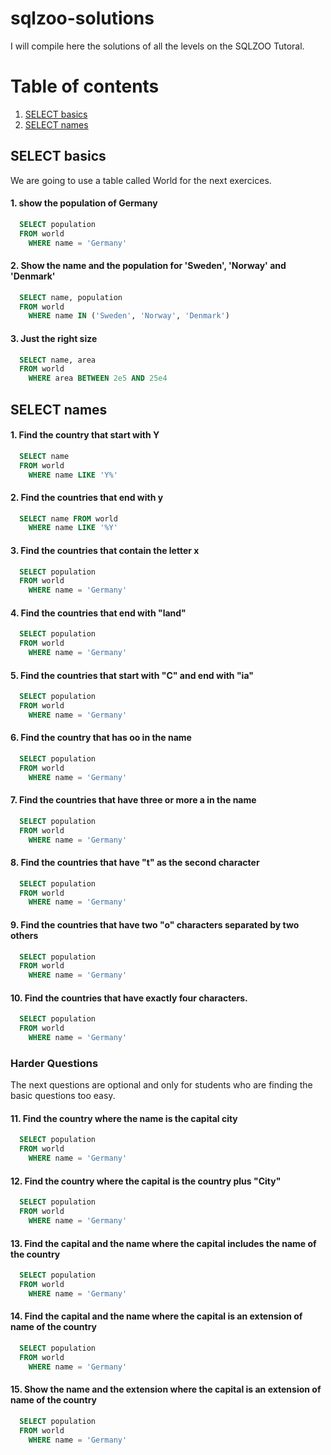 # sqlzoo-solutions
I will compile here the solutions of all the levels on the SQLZOO Tutoral.

# Table of contents
1. [SELECT basics](#SELECT_basics)
2. [SELECT names](#SELECT_names)
## SELECT basics <a name="SELECT_basics"></a>
We are going to use a table called World for the next exercices.
#### 1. show the population of Germany
```SQL
  SELECT population 
  FROM world
    WHERE name = 'Germany'
```
#### 2. Show the name and the population for 'Sweden', 'Norway' and 'Denmark'
```SQL
  SELECT name, population 
  FROM world
    WHERE name IN ('Sweden', 'Norway', 'Denmark')
```
#### 3. Just the right size
```SQL
  SELECT name, area 
  FROM world
    WHERE area BETWEEN 2e5 AND 25e4
```
## SELECT names <a name="SELECT_names"></a>

#### 1. Find the country that start with Y
```SQL
  SELECT name 
  FROM world
    WHERE name LIKE 'Y%'
 ```
    
#### 2. Find the countries that end with y
```SQL
  SELECT name FROM world
    WHERE name LIKE '%Y'
```
#### 3. Find the countries that contain the letter x
```SQL
  SELECT population 
  FROM world
    WHERE name = 'Germany'
```
#### 4. Find the countries that end with "land"
```SQL
  SELECT population 
  FROM world
    WHERE name = 'Germany'
```
#### 5. Find the countries that start with "C" and end with "ia"
```SQL
  SELECT population 
  FROM world
    WHERE name = 'Germany'
```
#### 6. Find the country that has oo in the name
```SQL
  SELECT population 
  FROM world
    WHERE name = 'Germany'
```
#### 7. Find the countries that have three or more a in the name
```SQL
  SELECT population 
  FROM world
    WHERE name = 'Germany'
```
#### 8. Find the countries that have "t" as the second character
```SQL
  SELECT population 
  FROM world
    WHERE name = 'Germany'
```
#### 9. Find the countries that have two "o" characters separated by two others
```SQL
  SELECT population 
  FROM world
    WHERE name = 'Germany'
```
#### 10. Find the countries that have exactly four characters.
```SQL
  SELECT population 
  FROM world
    WHERE name = 'Germany'
```
### Harder Questions
The next questions are optional and only for students who are finding the basic questions too easy.
#### 11. Find the country where the name is the capital city
```SQL
  SELECT population 
  FROM world
    WHERE name = 'Germany'
```
#### 12. Find the country where the capital is the country plus "City"
```SQL
  SELECT population 
  FROM world
    WHERE name = 'Germany'
```
#### 13. Find the capital and the name where the capital includes the name of the country
```SQL
  SELECT population 
  FROM world
    WHERE name = 'Germany'
```
#### 14. Find the capital and the name where the capital is an extension of name of the country
```SQL
  SELECT population 
  FROM world
    WHERE name = 'Germany'
```
#### 15. Show the name and the extension where the capital is an extension of name of the country
```SQL
  SELECT population 
  FROM world
    WHERE name = 'Germany'
```
